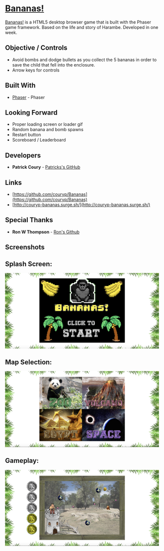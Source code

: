 
# [Bananas!](http://couryp-bananas.surge.sh/)

[Bananas!](http://couryp-bananas.surge.sh/) is a HTML5 desktop browser game that is built with the Phaser game framework. Based on the life and story of Harambe. Developed in one week.

## Objective / Controls

* Avoid bombs and dodge bullets as you collect the 5 bananas in order to save the child that fell into the enclosure.
* Arrow keys for controls



## Built With

* [Phaser](http://phaser.io/) - Phaser


## Looking Forward

* Proper loading screen or loader gif
* Random banana and bomb spawns
* Restart button
* Scoreboard / Leaderboard

## Developers

* **Patrick Coury** - [Patricks's GitHub](https://github.com/couryp)

## Links

* [https://github.com/couryp/Bananas](https://github.com/couryp/Bananas)
* [http://couryp-bananas.surge.sh/](http://couryp-bananas.surge.sh/)

## Special Thanks

* **Ron W Thompson** - [Ron's Github](https://github.com/ronwthompson)

## Screenshots

## Splash Screen:
![Alt text](./assets/bananas1.png)

## Map Selection:
![Alt text](./assets/bananas2.png)

## Gameplay:
![Alt text](./assets/bananas3.png)
